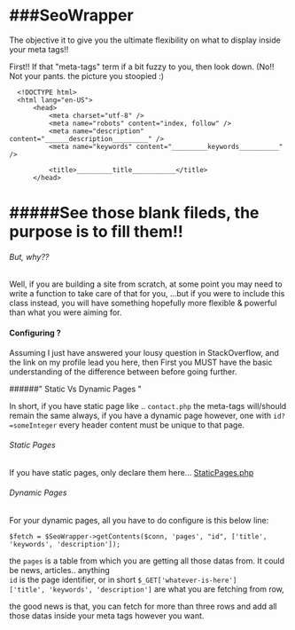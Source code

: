 ###SeoWrapper
===========

The objective it to give you the ultimate flexibility on what to display inside your meta tags!!

First!! If that "meta-tags" term if a bit fuzzy to you, then look down. (No!! Not your pants. the picture you stoopied :)

      <!DOCTYPE html>
      <html lang="en-US">
          <head>
              <meta charset="utf-8" />
              <meta name="robots" content="index, follow" />
              <meta name="description" content="______description_________" />
              <meta name="keywords" content="_________keywords__________" />
              
              <title>_________title___________</title>
          </head>




#####See those blank fileds, the purpose is to fill them!!
===========

###### But, why??

Well, if you are building a site from scratch, at some point you may need to write a function to take care of that for you, ...but if you were to include this class instead, you will have something hopefully more flexible & powerful than what you were aiming for.


#### Configuring ?

Assuming I just have answered your lousy question in StackOverflow, and the link on my profile lead you here, then First you MUST have the basic understanding of the difference between before going further.         

######" Static Vs Dynamic Pages "

In short, if you have static page like .. `contact.php` the meta-tags will/should remain the same always, if you have a dynamic page however, one with `id?=someInteger` every header content must be unique to that page.


###### Static Pages 
If you have static pages, only declare them here... [StaticPages.php]( https://github.com/Eritrea/seoWrapper/blob/master/src/StaticPages.php)


###### Dynamic Pages

For your dynamic pages, all you have to do configure is this below line:

`$fetch = $SeoWrapper->getContents($conn, 'pages', "id", ['title', 'keywords', 'description']);`     

 the `pages` is a table from which you are getting all those datas from.  It could be news, articles.. anything     
 `id` is the page identifier, or in short `$_GET['whatever-is-here']`     
 `['title', 'keywords', 'description']` are what you are fetching from row,    


the good news is that, you can fetch for more than three rows and add all those datas inside your meta tags however you want.
